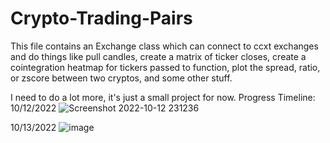 # Crypto-Trading-Pairs
This file contains an Exchange class which can connect to ccxt exchanges and do things like pull candles, create a matrix of ticker closes, create a
cointegration heatmap for tickers passed to function, plot the spread, ratio, or zscore between two cryptos, and some other stuff.

I need to do a lot more, it's just a small project for now. 
Progress Timeline:
10/12/2022
![Screenshot 2022-10-12 231236](https://user-images.githubusercontent.com/23511285/195490644-ab74a56b-5874-43a0-a663-9f06bec48dd3.png)

10/13/2022
![image](https://user-images.githubusercontent.com/23511285/195738730-24a7baeb-d23b-4669-a921-3440a81bae2b.png)
